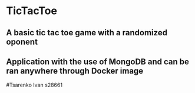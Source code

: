 # TicTacToe
## A basic tic tac toe game with a randomized oponent
## Application with the use of MongoDB and can be ran anywhere through Docker image
#Tsarenko Ivan s28661
